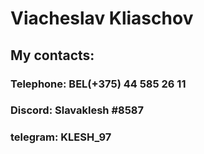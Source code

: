 # Viacheslav Kliaschov

## My contacts:     
### Telephone: BEL(+375) 44 585 26 11
### Discord:   Slavaklesh #8587
### telegram:  KLESH_97
